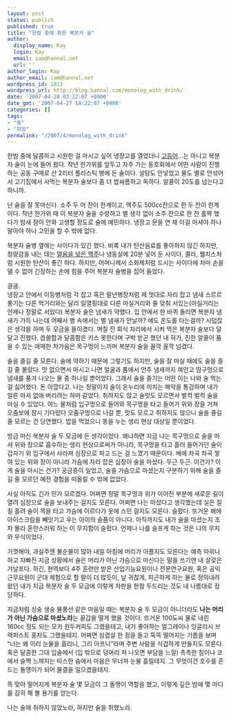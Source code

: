 ```yaml
---
layout: post
status: publish
published: true
title: "한밤 중에 취한 복분자 술"
author:
  display_name: Kay
  login: Kay
  email: iam@hannal.net
  url: ''
author_login: Kay
author_email: iam@hannal.net
wordpress_id: 1013
wordpress_url: http://blog.hannal.com/monolog_with_drink/
date: '2007-04-28 03:22:07 +0900'
date_gmt: '2007-04-27 18:22:07 +0900'
categories: []
tags:
- "술"
- "희망"
permalink: "/2007/4/monolog_with_drink"
---
```

<p>한밤 중에 달콤하고 시원한 걸 마시고 싶어 냉장고를 열었더니 <a href="http://blog.naver.com/jiresan?Redirect=Log&logNo=90016600669">고등어</a>...는 아니고 복분자 술이 눈에 들어 왔다. 작년 한가위를 앞두고 자주 가는 동호회에서 어떤 사람이 진행하는 공동 구매로 산 2리터 플라스틱 병에 든 술이다. 설탕도 안넣었고 물도 별로 안섞어서 고기집에서 사먹는 복분자 술보다 좀 더 쌉싸름하고 독하다. 알콜이 20도를 넘는다고 하니까.</p>
<p>난 술을 잘 못마신다. 소주 두 어 잔이 한계이고, 맥주도 500cc잔으로 한 두 잔이 한계이다. 작년 한가위 때 이 복분자 술을 수령하고 별 생각 없이 소주 잔으로 한 잔 홀짝 했다가 밤새 잠이 안와 고생할 정도로 술에 예민하다. 냉장고 문을 연 채 이걸 마셔야 하나 말아야 하나 고민을 할 수 밖에 없다.</p>
<p>복분자 술병 옆에는 사이다가 있긴 했다. 비록 내가 탄산음료를 좋아하지 않긴 하지만, 청량감을 내는 데는 <a href="http://news.naver.com/news/read.php?mode=LSD&office_id=036&article_id=0000010055&section_id=105&menu_id=105">얼음을 넣은 맥주</a>나 냉동실에 20분 넣어 둔 사이다, 콜라, 웰치스처럼 시원한 탄산이 좋긴 하다. 하지만, 어머니께서 소화제처럼 드시는 사이다에 차마 손을 댈 수 없어 긴장하는 손에 힘을 주어 복분자 술병을 집어 들었다.</p>
<p>킁킁.<br />
냉장고 안에서 이등병처럼 각 잡고 혹은 말년병장처럼 제 멋대로 자리 잡고 냄새 스르르 풍기는 다른 먹거리와는 달리 일열횡대로 다른 마실거리와 줄 맞춰 서있는(마실거리는 언제나 정말로 서있다) 복분자 술은 냄새가 약했다. 입 안에서 한 바퀴 돌리면 복분자 냄새가 가득 나는데 어째서 병 속에서는 별 냄새가 안날까? 얘도 온도를 타는걸까? 시덥잖은 생각을 하며 두 모금을 들이켰다. 며칠 전 회식 자리에서 시켜 먹은 복분자 술보다 덜 달고 진했다. 씁쓸함과 달콤함은 키스 못한다며 구박 받곤 했던 내 혀가, 진한 알콜이 품을 수 있는 애매한 차가움은 목구멍이 느끼며 복분자 술을 꼴깍 꼴깍 넘겼다.</p>
<p>술을 즐길 줄 모른다. 술에 약하기 때문에 그렇기도 하지만, 술을 잘 마실 때에도 술을 즐길 줄 몰랐다. 맛 없으면서 마시고 나면 얼굴과 품에서 안주 냄새까지 껴안고 땀구멍으로 냄새를 풍겨 나오는 물 중 하나일 뿐이었다. 그래서 술을 즐기는 어떤 이는 나와 술 먹는 걸 싫어했다. 돈 아깝다고. 나는 정말이지 술이 온누리에 미치는 해악을 통감하며 내가 얼른 마셔 없애 버리려는 하마 같았다. 취하지도 않고 술맛도 모르면서 벌컥 벌컥 술을 마실 수 있었다. 여느 물처럼 입구멍으로 들어와 목구멍을 타고 들어가 위와 장을 거쳐 오줌보에 잠시 기다렸다 오줌구멍으로 나갈 뿐, 맛도 모르고 취하지도 않으니 술을 즐길 줄 모르는 건 당연했다. 밥을 먹었으니 똥을 누는 생리 현상 대상일 뿐이었다.</p>
<p>방금 마신 복분자 술 두 모금에 든 생각이었다. 왜냐하면 지금 나는 목구멍으로 술을 마셔 위와 장으로 흡수하는 생리 현상으로써가 아니라, 목구멍을 타고 흘러 들어가던 술이 갑자기 위 입구에서 사라져 심장으로 파고 드는 걸 느꼈기 때문이다. 배에 차곡 차곡 쌓여 있는 위와 장이 아니라 가슴에 자리 잡은 심장이 술을 마셨다. 두근 두근. 이건가? 이게 술을 마시는 건가? 궁금증이 일었고, 술을 가슴으로 마셨는지 구분하기 위해 술을 즐길 줄 모르던 예전 경험을 떠올릴 수 밖에 없었다.</p>
<p>사실 아직도 긴가 민가 모르겠다. 어쩌면 정말 목구멍과 위가 이어진 부분에 새로운 길이 열려 심장으로 술을 보내주는 걸지도 모른다. 어쩌면 나는 마셨다고 생각했는데 실은 질질 흘려 술이 목을 타고 가슴에 이르다가 옷에 스민 걸지도 모른다. 슬펐다. 뜨거운 해에 아이스크림을 빼앗기고 우는 아이의 슬픔이 아니다. 아직까지도 내가 술을 마셨는지 조차 몰라 혼란스러워 하는 이 무지함이 슬펐다. 언제나 나를 슬프게 하는 것은 나의 무지와 무식이었다.</p>
<p>기껏해야, 과실주엔 불순물이 많아 내일 아침에 머리가 아플지도 모른다는 예측 따위나 하고 자빠진 지금 상황에서 술은 머리가 아닌 가슴으로 마신다는 말을 쓰기엔 내 살갗은 갸날프다. 하긴, 현역보다 4주 훈련만 받은 산업기능요원이나 전문연구요원, 혹은 공익근무요원이 군대 체험으로 할 말이 더 많듯이, 날 귀찮게, 피곤하게 하는 물로 정의내려 왔던 내가 지금 복분자 술 두 모금에 이렇게 자판을 한참 두드리는 것도 내 나름대로 정당하다.</p>
<p>지금처럼 싱숭 생숭 물풍선 같은 마음일 때는 복분자 술 두 모금이 아니더라도 <strong>나는 머리가 아닌 가슴으로 마셨노라</strong>는 꼴갑을 떨게 했을 것이다. 뜨거운 100도씨 물로 내린 160cc 정도 되는 모카 원두커피도 그랬을테고, 내가 좋아하는 얼그레이나 잉글리시 브렉퍼스트 홍차도 그랬을테지. 어쩌면 삼겹살 한 점을 들고 뚝뚝 떨어지는 기름을 보며 “너는 왜 이리 눈물을 흘리니, 그리 아프니”라며 주변 사람을 식겁하게 만들지도 모른다. 혹은 달콤한 그대 입술에서 (입 밖으로 덩어리 져 나오면 부담을 느낄) 촉촉한 침이나 코에서 슬쩍 느껴지는 따스한 숨에서 마음은 무너져 눈물 흘릴테지. 그 무엇이건 호수를 흔드는 돌맹이가 되어 물결을 일으켰을테지.</p>
<p>똑 맞아 떨어지게 복분자 술 몇 모금이 그 돌맹이 역할을 했고, 이렇게 깊은 밤에 몇 마디를 감히 해 볼 용기를 얻는다.</p>
<p>나는 술에 취하지 않았노라, 하지만 술을 취했노라.</p>
